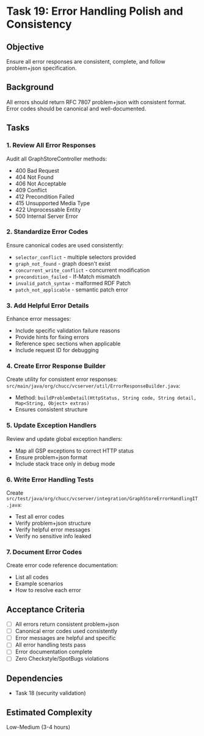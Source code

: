 # Task 19: Error Handling Polish and Consistency

## Objective
Ensure all error responses are consistent, complete, and follow problem+json specification.

## Background
All errors should return RFC 7807 problem+json with consistent format. Error codes should be canonical and well-documented.

## Tasks

### 1. Review All Error Responses
Audit all GraphStoreController methods:
- 400 Bad Request
- 404 Not Found
- 406 Not Acceptable
- 409 Conflict
- 412 Precondition Failed
- 415 Unsupported Media Type
- 422 Unprocessable Entity
- 500 Internal Server Error

### 2. Standardize Error Codes
Ensure canonical codes are used consistently:
- `selector_conflict` - multiple selectors provided
- `graph_not_found` - graph doesn't exist
- `concurrent_write_conflict` - concurrent modification
- `precondition_failed` - If-Match mismatch
- `invalid_patch_syntax` - malformed RDF Patch
- `patch_not_applicable` - semantic patch error

### 3. Add Helpful Error Details
Enhance error messages:
- Include specific validation failure reasons
- Provide hints for fixing errors
- Reference spec sections when applicable
- Include request ID for debugging

### 4. Create Error Response Builder
Create utility for consistent error responses:
`src/main/java/org/chucc/vcserver/util/ErrorResponseBuilder.java`:
- Method: `buildProblemDetail(HttpStatus, String code, String detail, Map<String, Object> extras)`
- Ensures consistent structure

### 5. Update Exception Handlers
Review and update global exception handlers:
- Map all GSP exceptions to correct HTTP status
- Ensure problem+json format
- Include stack trace only in debug mode

### 6. Write Error Handling Tests
Create `src/test/java/org/chucc/vcserver/integration/GraphStoreErrorHandlingIT.java`:
- Test all error codes
- Verify problem+json structure
- Verify helpful error messages
- Verify no sensitive info leaked

### 7. Document Error Codes
Create error code reference documentation:
- List all codes
- Example scenarios
- How to resolve each error

## Acceptance Criteria
- [ ] All errors return consistent problem+json
- [ ] Canonical error codes used consistently
- [ ] Error messages are helpful and specific
- [ ] All error handling tests pass
- [ ] Error documentation complete
- [ ] Zero Checkstyle/SpotBugs violations

## Dependencies
- Task 18 (security validation)

## Estimated Complexity
Low-Medium (3-4 hours)
